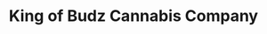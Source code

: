 ---
title: "King of Budz Cannabis Company"
url: /taylor/king-of-budz-cannabis-company/
shop: cannabis
---